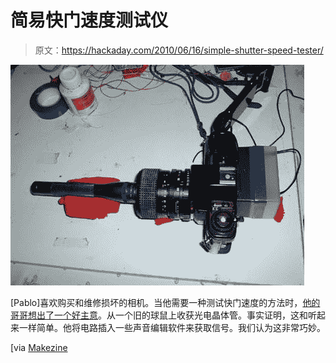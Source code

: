 # 简易快门速度测试仪

> 原文：<https://hackaday.com/2010/06/16/simple-shutter-speed-tester/>

![](img/6b251e7048da72c31b6c8737c9c07d21.png "shutter_speed_tester-thumb-600x450-52224 (Custom)")

[Pablo]喜欢购买和维修损坏的相机。当他需要一种测试快门速度的方法时，[他的哥哥想出了一个好主意](http://www.rusted.free.fr/speed%20tester.html)。从一个旧的球鼠上收获光电晶体管。事实证明，这和听起来一样简单。他将电路插入一些声音编辑软件来获取信号。我们认为这非常巧妙。

[via [Makezine](http://blog.makezine.com/archive/2010/06/dead-simple_shutter_speed_tester_fr.html)